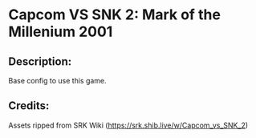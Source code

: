 
# Capcom VS SNK 2: Mark of the Millenium 2001

## Description:
Base config to use this game.

## Credits:
Assets ripped from SRK Wiki (https://srk.shib.live/w/Capcom_vs_SNK_2)
